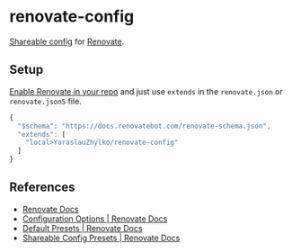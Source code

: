 # renovate-config

[Shareable config](https://renovatebot.com/docs/config-presets/) for [Renovate](https://renovatebot.com).

## Setup

[Enable Renovate in your repo](https://github.com/apps/renovate/installations/377810) and just use `extends` in the `renovate.json` or `renovate.json5` file.

```js
{
  "$schema": "https://docs.renovatebot.com/renovate-schema.json",
  "extends": [
    "local>YaraslauZhylko/renovate-config"
  ]
}
```

## References

- [Renovate Docs](https://renovatebot.com/docs/)
- [Configuration Options \| Renovate Docs](https://renovatebot.com/docs/configuration-options/)
- [Default Presets \| Renovate Docs](https://renovatebot.com/docs/presets-default/)
- [Shareable Config Presets \| Renovate Docs](https://renovatebot.com/docs/config-presets/)
